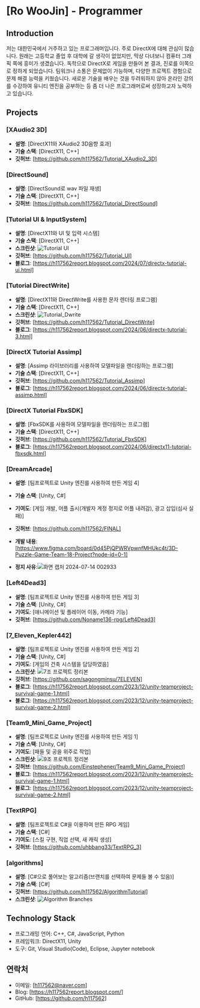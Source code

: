 # [Ro WooJin] - Programmer
 
## Introduction
저는 대한민국에서 거주하고 있는 프로그래머입니다. 주로 DirectX에 대해 관심이 많습니다.
원래는 고등학교 졸업 후 대학에 갈 생각이 없었지만, 막상 다녀보니 컴퓨터 그래픽 쪽에 흥미가 생겼습니다. 독학으로 DirectX로 게임을 만들어 본 결과, 진로를 이쪽으로 정하게 되었습니다. 
팀워크나 소통은 문제없이 가능하며, 다양한 프로젝트 경험으로 문제 해결 능력을 키웠습니다.
새로운 기술을 배우는 것을 두려워하지 않아 온라인 강의를 수강하여 유니티 엔진을 공부하는 등 좀 더 나은 프로그래머로써 성장하고자 노력하고 있습니다.


## Projects





### [XAudio2 3D]
- **설명**: [DirectX11와 XAudio2 3D음향 효과]
- **기술 스택**: [DirectX11, C++]
- **깃허브**: [https://github.com/h117562/Tutorial_XAudio2_3D]


### [DirectSound]
- **설명**: [DirectSound로 wav 파일 재생]
- **기술 스택**: [DirectX11, C++]
- **깃허브**: [https://github.com/h117562/Tutorial_DirectSound]


### [Tutorial UI & InputSystem]
- **설명**: [DirectX11와 UI 및 입력 시스템]
- **기술 스택**: [DirectX11, C++]
- **스크린샷**: ![Tutorial UI](https://github.com/user-attachments/assets/6ccaad66-2417-4c8a-ba22-98371e68e63b)
- **깃허브**: [https://github.com/h117562/Tutorial_UI]
- **블로그**: [https://h117562report.blogspot.com/2024/07/directx-tutorial-ui.html]


### [Tutorial DirectWrite]
- **설명**: [DirectX11와 DirectWrite를 사용한 문자 렌더링 프로그램]
- **기술 스택**: [DirectX11, C++]
- **스크린샷**: ![Tutorial_Dwrite](https://github.com/user-attachments/assets/f75b1c34-ebd9-4460-b7b7-822353b46768)
- **깃허브**: [https://github.com/h117562/Tutorial_DirectWrite]
- **블로그**: [https://h117562report.blogspot.com/2024/06/directx-tutorial-3.html]


### [DirectX Tutorial Assimp]
- **설명**: [Assimp 라이브러리를 사용하여 모델파일을 렌더링하는 프로그램]
- **기술 스택**: [DirectX11, C++]
- **깃허브**: [https://github.com/h117562/Tutorial_Assimp]
- **블로그**: [https://h117562report.blogspot.com/2024/06/directx-tutorial-assimp.html]


### [DirectX Tutorial FbxSDK]
- **설명**: [FbxSDK를 사용하여 모델파일을 렌더링하는 프로그램]
- **기술 스택**: [DirectX11, C++]
- **깃허브**: [https://github.com/h117562/Tutorial_FbxSDK]
- **블로그**: [https://h117562report.blogspot.com/2024/06/directx11-tutorial-fbxsdk.html]


### [DreamArcade]
- **설명**: [팀프로젝트로 Unity 엔진를 사용하여 만든 게임 4]
- **기술 스택**: [Unity, C#]
- **기여도**: [게임 개발, 어플 출시(개발자 계정 정지로 어플 내려감), 광고 삽입(심사 실패)]
- **깃허브**: [https://github.com/h117562/FINAL]
- **개발 내용**: [https://www.figma.com/board/0d45PjQPWRVpwnfMHUkc4t/3D-Puzzle-Game-Team-18-Project?node-id=0-1]

- **정지 사유**:![화면 캡처 2024-07-14 002933](https://github.com/user-attachments/assets/18892014-75cf-43cf-8239-6faa5a6154b5)


### [Left4Dead3]
- **설명**: [팀프로젝트로 Unity 엔진를 사용하여 만든 게임 3]
- **기술 스택**: [Unity, C#]
- **기여도**: [애니메이션 및 플레이어 이동, 카메라 기능]
- **깃허브**: [https://github.com/Noname136-rpg/Left4Dead3]


### [7_Eleven_Kepler442]
- **설명**: [팀프로젝트로 Unity 엔진를 사용하여 만든 게임 2]
- **기술 스택**: [Unity, C#]
- **기여도**: [게임의 건축 시스템을 담당하였음]
- **스크린샷**: ![7조 프로젝트 정리본](https://github.com/user-attachments/assets/ac471c26-f63b-4d4c-80fc-9c80e6ddcde0)
- **깃허브**: [https://github.com/sagongminsu/7ELEVEN]
- **블로그**: [https://h117562report.blogspot.com/2023/12/unity-teamproject-survival-game-1.html]
- **블로그**: [https://h117562report.blogspot.com/2023/12/unity-teamproject-survival-game-2.html]


### [Team9_Mini_Game_Project]
- **설명**: [팀프로젝트로 Unity 엔진를 사용하여 만든 게임 1]
- **기술 스택**: [Unity, C#]
- **기여도**: [패들 및 공을 위주로 작업]
- **스크린샷**: ![9조 프로젝트 정리본](https://github.com/user-attachments/assets/eee4d0f6-c5e6-4212-9019-852d4a0e9e65)
- **깃허브**: [https://github.com/Einstephener/Team9_Mini_Game_Project]
- **블로그**: [https://h117562report.blogspot.com/2023/12/unity-teamproject-survival-game-1.html]
- **블로그**: [https://h117562report.blogspot.com/2023/12/unity-teamproject-survival-game-2.html]


### [TextRPG]
- **설명**: [팀프로젝트로 C#을 이용하여 만든 RPG 게임]
- **기술 스택**: [C#]
- **기여도**: [스킬 구현, 직업 선택, 새 캐릭 생성]
- **깃허브**: [https://github.com/uhbbang33/TextRPG_3]


### [algorithms]
- **설명**: [C#으로 풀어보는 알고리즘(브랜치를 선택하여 문제들 볼 수 있음)]
- **기술 스택**: [C#]
- **깃허브**: [https://github.com/h117562/AlgorithmTutorial]
- **스크린샷**: ![Algorithm Branches](https://github.com/user-attachments/assets/ddce574f-5f1d-4c7d-847f-acf7c93911dd)


## Technology Stack
- 프로그래밍 언어: C++, C#, JavaScript, Python
- 프레임워크: DirectX11, Unity
- 도구: Git, Visual Studio(Code), Eclipse, Jupyter notebook


## 연락처
- 이메일: [h117562@naver.com]
- Blog: [https://h117562report.blogspot.com/]
- GitHub: [https://github.com/h117562]